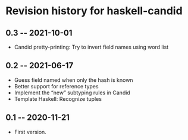 # Revision history for haskell-candid

## 0.3 -- 2021-10-01

* Candid pretty-printing: Try to invert field names using word list

## 0.2 -- 2021-06-17

* Guess field named when only the hash is known
* Better support for reference types
* Implement the “new” subtyping rules in Candid
* Template Haskell: Recognize tuples

## 0.1 -- 2020-11-21

* First version.
